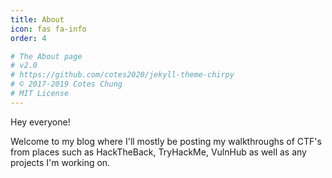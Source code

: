 ```yaml
---
title: About
icon: fas fa-info
order: 4

# The About page
# v2.0
# https://github.com/cotes2020/jekyll-theme-chirpy
# © 2017-2019 Cotes Chung
# MIT License
---
```


Hey everyone!

Welcome to my blog where I'll mostly be posting my walkthroughs of CTF's from places such as HackTheBack, TryHackMe, VulnHub as well as any projects I'm working on.